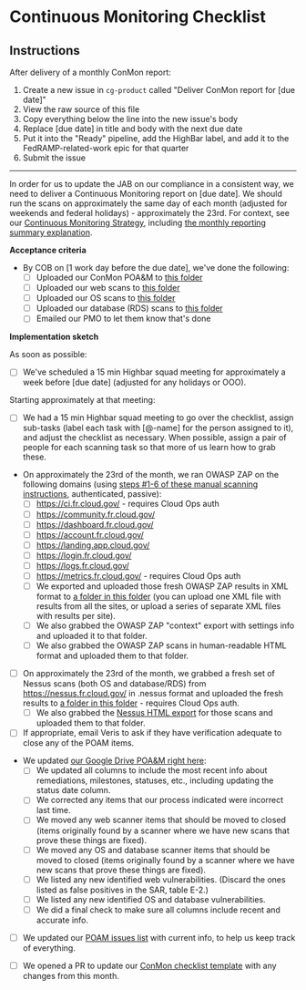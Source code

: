 # Continuous Monitoring Checklist

## Instructions

After delivery of a monthly ConMon report:

1. Create a new issue in `cg-product` called "Deliver ConMon report for [due date]"
1. View the raw source of this file
1. Copy everything below the line into the new issue's body
1. Replace [due date] in title and body with the next due date
1. Put it into the "Ready" pipeline, add the HighBar label, and add it to the FedRAMP-related-work epic for that quarter
1. Submit the issue

---

In order for us to update the JAB on our compliance in a consistent way, we need to deliver a Continuous Monitoring report on [due date]. We should run the scans on approximately the same day of each month (adjusted for weekends and federal holidays) - approximately the 23rd. For context, see our [Continuous Monitoring Strategy](https://cloud.gov/docs/ops/continuous-monitoring/), including [the monthly reporting summary explanation](https://cloud.gov/docs/ops/continuous-monitoring/#monthly-reporting-summary).

**Acceptance criteria**

* By COB on [1 work day before the due date], we've done the following:
	-  [ ] Uploaded our ConMon POA&M to [this folder](https://community.max.gov/pages/viewpage.action?pageId=1034682621)
	-  [ ] Uploaded our web scans to [this folder](https://community.max.gov/display/FedRAMPExternal/GSA+18F+Cloud.gov+Web+Scans)
	-  [ ] Uploaded our OS scans to [this folder](https://community.max.gov/pages/viewpage.action?pageId=1034682662)
	-  [ ] Uploaded our database (RDS) scans to [this folder](https://community.max.gov/pages/viewpage.action?pageId=1034682662)
	-  [ ] Emailed our PMO to let them know that's done

**Implementation sketch**

As soon as possible:

- [ ] We've scheduled a 15 min Highbar squad meeting for approximately a week before [due date] (adjusted for any holidays or OOO).

Starting approximately at that meeting:

- [ ] We had a 15 min Highbar squad meeting to go over the checklist, assign sub-tasks (label each task with [@-name] for the person assigned to it), and adjust the checklist as necessary. When possible, assign a pair of people for each scanning task so that more of us learn how to grab these.

* On approximately the 23rd of the month, we ran OWASP ZAP on the following domains (using [steps #1-6 of these manual scanning instructions](https://pages.18f.gov/before-you-ship/security/dynamic-scanning/#manual-scanning), authenticated, passive):
	- [ ] https://ci.fr.cloud.gov/ - requires Cloud Ops auth
	- [ ] https://community.fr.cloud.gov/	
	- [ ] https://dashboard.fr.cloud.gov/
	- [ ] https://account.fr.cloud.gov/
	- [ ] https://landing.app.cloud.gov/
	- [ ] https://login.fr.cloud.gov/
	- [ ] https://logs.fr.cloud.gov/
	- [ ] https://metrics.fr.cloud.gov/ - requires Cloud Ops auth
	- [ ] We exported and uploaded those fresh OWASP ZAP results in XML format to [a folder in this folder](https://drive.google.com/drive/u/0/folders/0B5fn0WMJaYDnaFdCak5WNWRGb1U) (you can upload one XML file with results from all the sites, or upload a series of separate XML files with results per site).
	- [ ] We also grabbed the OWASP ZAP "context" export with settings info and uploaded it to that folder.
    - [ ] We also grabbed the OWASP ZAP scans in human-readable HTML format and uploaded them to that folder.

- [ ] On approximately the 23rd of the month, we grabbed a fresh set of Nessus scans (both OS and database/RDS) from https://nessus.fr.cloud.gov/ in .nessus format and uploaded the fresh results to [a folder in this folder](https://drive.google.com/drive/u/0/folders/0B5fn0WMJaYDnaFdCak5WNWRGb1U) - requires Cloud Ops auth.
	- [ ] We also grabbed the [Nessus HTML export](https://docs.tenable.com/nessus/6_8/Content/Exported_Results.htm) for those scans and uploaded them to that folder.

- [ ] If appropriate, email Veris to ask if they have verification adequate to close any of the POAM items.

* We updated [our Google Drive POA&M right here](https://docs.google.com/spreadsheets/d/16igVl8cD3SqeX5_SOn5Su34KmwMRnP20gPbfQlqIwfM/edit#gid=1701775784):
	- [ ] We updated all columns to include the most recent info about remediations, milestones, statuses, etc., including updating the status date column.
	- [ ] We corrected any items that our process indicated were incorrect last time.
	- [ ] We moved any web scanner items that should be moved to closed (items originally found by a scanner where we have new scans that prove these things are fixed).
	- [ ] We moved any OS and database scanner items that should be moved to closed (items originally found by a scanner where we have new scans that prove these things are fixed).
	- [ ] We listed any new identified web vulnerabilities. (Discard the ones listed as false positives in the SAR, table E-2.)
	- [ ] We listed any new identified OS and database vulnerabilities.
	- [ ] We did a final check to make sure all columns include recent and accurate info.

- [ ] We updated our [POAM issues list](https://github.com/18F/cg-product/labels/POAM) with current info, to help us keep track of everything.

- [ ] We opened a PR to update our [ConMon checklist template](https://github.com/18F/cg-product/blob/master/ConMonChecklist.md) with any changes from this month.
